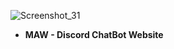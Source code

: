 
![Screenshot_31](https://github.com/Seekiii/maw-website/assets/64194468/5200682f-4179-4cb9-b0fa-2fee3637d0b4)

- <b>MAW - Discord ChatBot Website</b><br>

